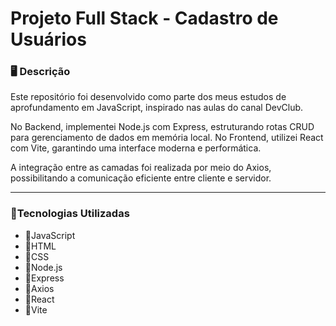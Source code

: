 # Projeto Full Stack - Cadastro de Usuários


### 🖥️ Descrição
Este repositório foi desenvolvido como parte dos meus estudos de aprofundamento em JavaScript, inspirado nas aulas do canal DevClub.

No Backend, implementei Node.js com Express, estruturando rotas CRUD para gerenciamento de dados em memória local.
No Frontend, utilizei React com Vite, garantindo uma interface moderna e performática. 

A integração entre as camadas foi realizada por meio do Axios, possibilitando a comunicação eficiente entre cliente e servidor.

---

### 📜Tecnologias Utilizadas

- 📌JavaScript
- 📌HTML
- 📌CSS
- 📌Node.js
- 📌Express
- 📌Axios
- 📌React
- 📌Vite
